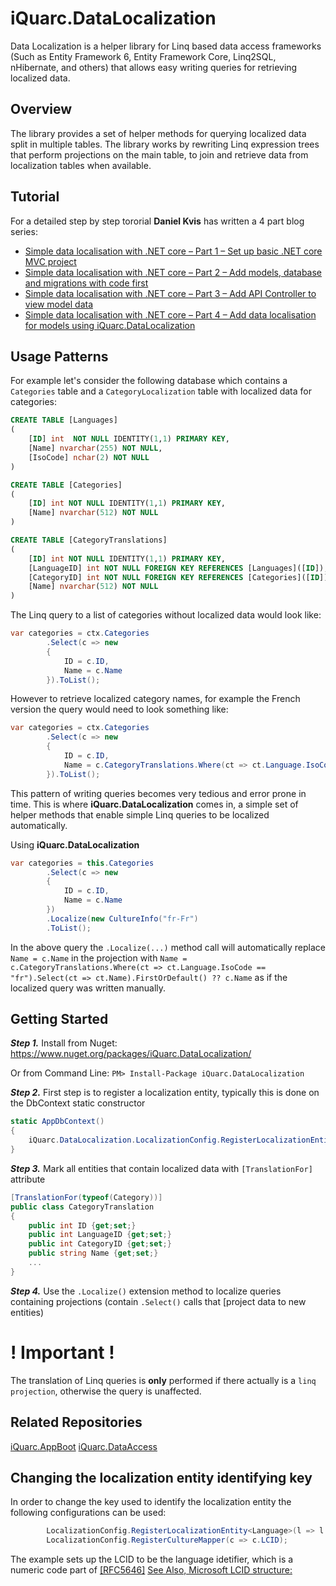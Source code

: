 iQuarc.DataLocalization
==========
Data Localization is a helper library for Linq based data access frameworks (Such as Entity Framework 6, Entity Framework Core, Linq2SQL, nHibernate, and others) that allows easy writing queries for retrieving localized data.

Overview
-----------

The library provides a set of helper methods for querying localized data split in multiple tables. The library works by rewriting Linq expression trees that perform projections on the main table, to join and retrieve data from localization tables when available.

Tutorial
-----------------

For a detailed step by step tororial **Daniel Kvis** has written a 4 part blog series: 

 - [Simple data localisation with .NET core – Part 1 – Set up basic .NET core MVC project](https://danielkvist.net/code/simple-data-localisation-with-net-core-and-iquarc-datalocalization-from-scratch-part-1-set-up-basic-net-core-mvc-project)
 - [Simple data localisation with .NET core – Part 2 – Add models, database and migrations with code first](https://danielkvist.net/code/simple-data-localisation-with-net-core-and-iquarc-datalocalization-from-scratch-part-2-add-models-database-and-migrations-with-code-first)
 - [Simple data localisation with .NET core – Part 3 – Add API Controller to view model data](https://danielkvist.net/code/simple-data-localisation-with-net-core-and-iquarc-datalocalization-from-scratch-part-3-add-api-controller-to-view-model-data)
 - [Simple data localisation with .NET core – Part 4 – Add data localisation for models using iQuarc.DataLocalization](https://danielkvist.net/code/simple-data-localisation-with-net-core-and-iquarc-datalocalization-from-scratch-part-4-add-data-localisation-for-models-using-iquarc-datalocalization)
 

Usage Patterns
------------------

For example let's consider the following database which contains a `Categories` table and a `CategoryLocalization` table with localized data for categories: 

```sql
CREATE TABLE [Languages]
(
	[ID] int  NOT NULL IDENTITY(1,1) PRIMARY KEY,
	[Name] nvarchar(255) NOT NULL,
	[IsoCode] nchar(2) NOT NULL
)

CREATE TABLE [Categories]
(
	[ID] int NOT NULL IDENTITY(1,1) PRIMARY KEY,
	[Name] nvarchar(512) NOT NULL
)

CREATE TABLE [CategoryTranslations]
(
	[ID] int NOT NULL IDENTITY(1,1) PRIMARY KEY,
	[LanguageID] int NOT NULL FOREIGN KEY REFERENCES [Languages]([ID]),
	[CategoryID] int NOT NULL FOREIGN KEY REFERENCES [Categories]([ID]),
	[Name] nvarchar(512) NOT NULL
)
```

The Linq query to a list of categories without localized data would look like:

```csharp
var categories = ctx.Categories
		.Select(c => new
		{
			ID = c.ID,
			Name = c.Name
		}).ToList();
```

However to retrieve localized category names, for example the French version the query would need to look something like:

```csharp
var categories = ctx.Categories
		.Select(c => new 
		{ 
			ID = c.ID, 
			Name = c.CategoryTranslations.Where(ct => ct.Language.IsoCode == "fr").Select(ct => ct.Name).FirstOrDefault() ?? c.Name
		}).ToList();
```

This pattern of writing queries becomes very tedious and error prone in time. This is where **iQuarc.DataLocalization** comes in, a simple set of helper methods that enable simple Linq queries to be localized automatically.

Using **iQuarc.DataLocalization**

```csharp
var categories = this.Categories
		.Select(c => new
		{
			ID = c.ID,
			Name = c.Name
		})
		.Localize(new CultureInfo("fr-Fr")
		.ToList();
```

In the above query the `.Localize(...)` method call will automatically replace `Name = c.Name` in the projection with `Name = c.CategoryTranslations.Where(ct => ct.Language.IsoCode == "fr").Select(ct => ct.Name).FirstOrDefault() ?? c.Name`
as if the localized query was written manually.


Getting Started
-----------------
***Step 1.***  Install from Nuget: https://www.nuget.org/packages/iQuarc.DataLocalization/

Or from Command Line:
	`PM> Install-Package iQuarc.DataLocalization`

***Step 2.*** First step is to register a localization entity, typically this is done on the DbContext static constructor

```csharp
static AppDbContext()
{
	iQuarc.DataLocalization.LocalizationConfig.RegisterLocalizationEntity<Language>(l => l.IsoCode);
}

```

***Step 3.*** Mark all entities that contain localized data with `[TranslationFor]` attribute

```csharp
[TranslationFor(typeof(Category))]
public class CategoryTranslation
{
	public int ID {get;set;}
	public int LanguageID {get;set;}
	public int CategoryID {get;set;}
	public string Name {get;set;}
	...
}
```

***Step 4.*** Use the `.Localize()` extension method to localize queries containing projections (contain `.Select()` calls that [project data to new entities)

__! Important !__
========
The translation of Linq queries is **only** performed if there actually is a `linq projection`, otherwise the query is unaffected.

Related Repositories
-------------------------
[iQuarc.AppBoot](https://github.com/iQuarc/AppBoot)
[iQuarc.DataAccess](https://github.com/iQuarc/DataAccess)


Changing the localization entity identifying key
---------------------------------------------------

In order to change the key used to identify the localization entity the following configurations can be used:

```csharp
        LocalizationConfig.RegisterLocalizationEntity<Language>(l => l.LCID);
        LocalizationConfig.RegisterCultureMapper(c => c.LCID);
```

The example sets up the LCID to be the language idetifier, which is a numeric code part of [[RFC5646]](http://www.rfc-editor.org/rfc/bcp/bcp47.txt) 
[See Also, Microsoft LCID structure:](https://msdn.microsoft.com/en-us/library/cc233968.aspx?f=255&MSPPError=-2147217396)
